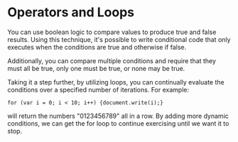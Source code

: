 
# Operators and Loops

You can use boolean logic to compare values to produce true and false results. Using this technique, it's possible to write conditional code that only executes when the conditions are true and otherwise if false.

Additionally, you can compare multiple conditions and require that they must all be true, only one must be true, or none may be true.

Taking it a step further, by utilizing loops, you can continually evaluate the conditions over a specified number of iterations. For example:

`for (var i = 0; i < 10; i++) {document.write(i);}`

will return the numbers "0123456789" all in a row. By adding more dynamic conditions, we can get the for loop to continue exercising until we want it to stop.